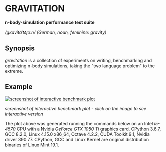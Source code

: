 
# GRAVITATION

**n-body-simulation performance test suite**

*/ɡʁavitaˈt͡si̯oːn/ (German, noun, feminine: gravity)*

## Synopsis

*gravitation* is a collection of experiments on writing, benchmarking and optimizing n-body simulations, taking the "two language problem" to the extreme.

## Example

[![screenshot of interactive benchmark plot](demo/benchmark.png?raw=true "screenshot of interactive benchmark plot - click on the image to see interactive version")](https://gravitation.pleiszenburg.de/)

*screenshot of interactive benchmark plot - click on the image to see interactive version*

The plot above was generated running the commands below on an Intel *i5-4570* CPU with a Nvidia *GeForce GTX 1050 Ti* graphics card. CPython 3.6.7, GCC 8.2.0, Linux 4.15.0 x86_64, Octave 4.2.2, CUDA Toolkit 9.1, Nvidia driver 390.77. CPython, GCC and Linux Kernel are original distribution binaries of Linux Mint 19.1.
